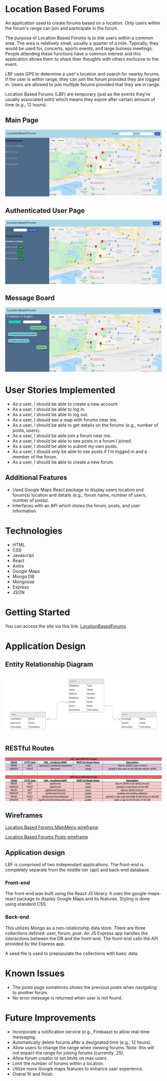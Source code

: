 # Location Based Forums
An application used to create forums based on a location.  Only users within the forum's range can join and participate in the forum.

The purpose of Location Based Forums is to link users within a common area.  The area is relatively small, usually a quarter of a mile.  Typically, they would be used for, concerts, sports events, and large buiness meetings.  People attending these functions have a common interest and this application allows them to share their thoughts with others exclusive to the event.   

LBF uses GPS to determine a user's location and search for nearby forums.  If the user is within range, they can join the forum provided they are logged in.  Users are allowed to join multiple forums provided that they are in range.

Location Based Forums (LBF) are temporary (just as the events they're usually associated with) which means they expire after certain amount of time (e.g., 12 hours). 

## Main Page
![Location Based Forums Main Page](/documentation/LBF-MainPage.png "Main Page")

## Authenticated User Page
![Location Based Forums Authenticated User Page](/documentation/LBF-UserLoggedIn.png "Authenticated User Page")

## Message Board
![Location Based Forums Message Board](/documentation/LBF-MessageBoard.png "Message Board")

# User Stories Implemented
- As a user, I should be able to create a new account. 
- As a user, I should be able to log in. 
- As a user, I should be able to log out. 
- As a user, I should see a map with forums near me. 
- As a user, I should be able to get details on the forums (e.g., number of posts, users). 
- As a user, I should be able join a forum near me. 
- As a user, I should be able to see posts in a forum I joined. 
- As a user, I should be able to submit my own posts. 
- As a user, I should only be able to see posts if I'm logged in and a member of the forum. 
- As a user, I should be able to create a new forum. 


## Additional Features
- Used Google Maps React package to display users location and forum(s) location and details (e.g., forum name, number of users, number of posts).
- Interfaces with an API which stores the forum, posts, and user information.


# Technologies

* HTML
* CSS
* Javascript
* React
* Axios
* Google Maps
* Mongo DB
* Mongoose
* Express
* JSON



# Getting Started
You can access the site via this link:  [LocationBasedForums](https://location-based-forums-frontend.herokuapp.com/#/)


# Application Design

## Entity Relationship Diagram

![Location Based Forums ERD](/documentation/LBF.png "ERD Diagram")

## RESTful Routes

![Location Based Forums RESTful Routes](/documentation/LBF_REST-Routes.png " RESTful Routes")


## Wireframes

[Location Based Forums MainMenu wireframe](/documentation/LBFMainPage.png "Location Based Forums MainMenu wireframe")

[Location Based Forums Posts wireframe](/documentation/LBFPostsPage.png "Location Based Forums Posts wireframe")

## Application design
LBF is comprised of two independant applications.  The front-end is completely separate from the middle tier (api) and back-end database.

### Front-end
The front-end was built using the React JS library.  It uses the google-maps-react package to display Google Maps and its features.  Styling is done using standard CSS.  

### Back-end
This utilizes Mongo as a non-relationship data store.  There are three collections defined: user, forum, post.  An JS Express app handles the interactions between the DB and the front-end.  The front-end calls the API provided by the Express app.

A seed file is used to prepopulate the collections with basic data. 


# Known Issues
- The posts page sometimes shows the previous posts when navigating to another forum.
- No error message is returned when user is not found.


# Future Improvements
- Incorporate a notification service (e.g., Firebase) to allow real-time messaging.
- Automatically delete forums after a designated time (e.g., 12 hours).
- Allow users to change the range when viewing forums.  Note: this will not impact the range for joining forums (currently .25).
- Allow forum creator to set limits on max users. 
- Limit the number of forums within a location.
- Utilize more Google maps features to enhance user experience.
- Overal fit and finish.





